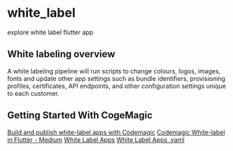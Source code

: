 # white_label
explore white label flutter app

## White labeling overview
A white labeling pipeline will run scripts to change colours, logos, images, fonts and update other app settings such as bundle identifiers, provisioning profiles, certificates, API endpoints, and other configuration settings unique to each customer.

## Getting Started With CogeMagic
[Build and publish white-label apps with Codemagic](https://codemagic.io/white-label-app-ci-cd/)
[Codemagic White-label in Flutter - Medium](https://medium.com/@mehranshoghii/codemagic-white-label-in-flutter-15f5a66f9409)
[White Label Apps](https://docs.codemagic.io/knowledge-white-label/white-label-apps-overview/)
[White Label Apps .yaml](https://docs.codemagic.io/yaml-quick-start/white-label-getting-started/)